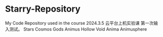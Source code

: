 # Starry-Repository
My Code Repository used in the course
2024.3.5 云平台上机实验课 第一次输入测试。
Stars Cosmos Gods Animus Hollow Void Anima Animusphere
